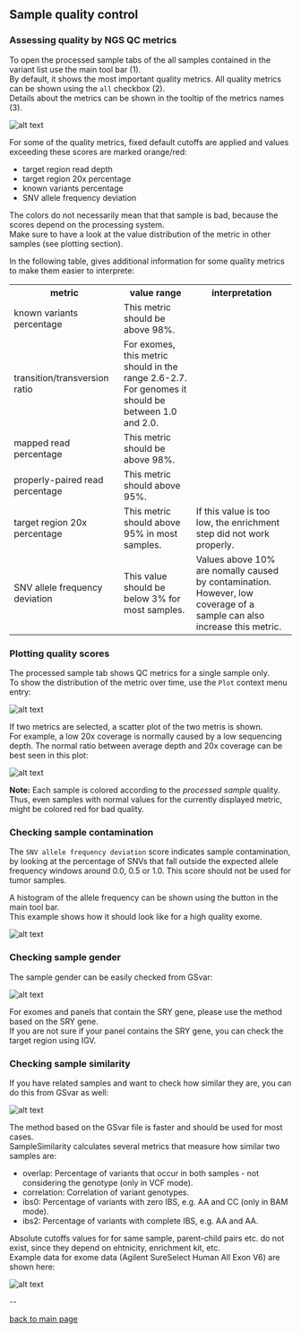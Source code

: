 ## Sample quality control

### Assessing quality by NGS QC metrics

To open the processed sample tabs of the all samples contained in the variant list use the main tool bar (1).  
By default, it shows the most important quality metrics. All quality metrics can be shown using the `all` checkbox (2).  
Details about the metrics can be shown in the tooltip of the metrics names (3).  

![alt text](qc1.png)

For some of the quality metrics, fixed default cutoffs are applied and values exceeding these scores are marked orange/red:

- target region read depth
- target region 20x percentage
- known variants percentage
- SNV allele frequency deviation

The colors do not necessarily mean that that sample is bad, because the scores depend on the processing system.  
Make sure to have a look at the value distribution of the metric in other samples (see plotting section).

In the following table, gives additional information for some quality metrics to make them easier to interprete:
<table>
	<tr><th>metric</th><th>value range</th><th>interpretation</th></tr>
	<tr><td>known variants percentage</td><td>This metric should be above 98%.</td><td></td></tr>
	<tr><td>transition/transversion ratio</td><td>For exomes, this metric should in the range 2.6-2.7.<br>For genomes it should be between 1.0 and 2.0.</td><td></td></tr>
	<tr><td>mapped read percentage</td><td>This metric should be above 98%.</td><td></td></tr>
	<tr><td>properly-paired read percentage</td><td>This metric should above 95%.</td><td></td></tr>
	<tr><td>target region 20x percentage</td><td>This metric should above 95% in most samples.</td><td>If this value is too low, the enrichment step did not work properly.</td></tr>
	<tr><td>SNV allele frequency deviation</td><td>This value should be below 3% for most samples.</td><td>Values above 10% are nomally caused by contamination.<br>However, low coverage of a sample can also increase this metric.</td></tr>
</table>

### Plotting quality scores

The processed sample tab shows QC metrics for a single sample only.  
To show the distribution of the metric over time, use the `Plot` context menu entry:

![alt text](qc_plot_metrics.png)

If two metrics are selected, a scatter plot of the two metris is shown.  
For example, a low 20x coverage is normally caused by a low sequencing depth.
The normal ratio between average depth and 20x coverage can be best seen in this plot:


![alt text](qc_plot_metrics2.png)


**Note:** Each sample is colored according to the *processed sample* quality. Thus, even samples with normal values for the currently displayed metric, might be colored red for bad quality.

### Checking sample contamination

The `SNV allele frequency deviation` score indicates sample contamination, by looking at the percentage of SNVs that fall outside the expected allele frequency windows around 0.0, 0.5 or 1.0. This score should not be used for tumor samples.

A histogram of the allele frequency can be shown using the button in the main tool bar.  
This example shows how it should look like for a high quality exome. 


![alt text](qc_af_deviation.png)

### Checking sample gender

The sample gender can be easily checked from GSvar:

![alt text](qc_sample_gender.png)

For exomes and panels that contain the SRY gene, please use the method based on the SRY gene.  
If you are not sure if your panel contains the SRY gene, you can check the target region using IGV.  

### Checking sample similarity

If you have related samples and want to check how similar they are, you can do this from GSvar as well:

![alt text](qc_sample_correlation1.png)

The method based on the GSvar file is faster and should be used for most cases.  
SampleSimilarity calculates several metrics that measure how similar two samples are:

 * overlap: Percentage of variants that occur in both samples - not considering the genotype (only in VCF mode).
 * correlation: Correlation of variant genotypes.
 * ibs0: Percentage of variants with zero IBS, e.g. AA and CC (only in BAM mode).
 * ibs2: Percentage of variants with complete IBS, e.g. AA and AA.

Absolute cutoffs values for for same sample, parent-child pairs etc. do not exist, since they depend on ehtnicity, enrichment kit, etc.   
Example data for exome data (Agilent SureSelect Human All Exon V6) are shown here:

![alt text](qc_sample_correlation_ssHAEv6.png)






--

[back to main page](index.md)













